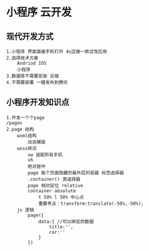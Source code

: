 # 小程序 云开发

## 现代开发方式
    1.小程序 界面直接手机打开 4s店做一款试驾应用
    2.选择技术方案
        Andriod IOS
        小程序 
    3.数据库不需要安装 云端
    4.不需要部署 一键发布到腾讯

## 小程序开发知识点
    1.开发一个个page
    /pages
    2.page 结构
        wxml结构
            动态模版
        wxss样式
            vw 适配所有手机
            vh
            绝对居中
            page 每个页面隐藏的最外层的容器 标签选择器
            .container() 类选择器
            page 相对定位 relative
            container absolute
                t 50% l 50% 中心点 
                重要考点：transform:translate(-50%,-50%);
        js 逻辑
            page({
                data:{ //可以绑定的数据
                    title:'',
                    car:''
                }
            })




